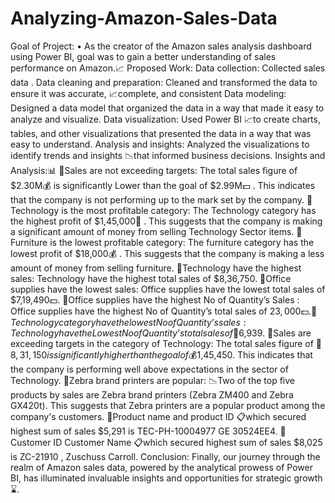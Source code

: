 # Analyzing-Amazon-Sales-Data
Goal of Project:
• As the creator of the Amazon sales analysis dashboard using Power BI, goal was to gain a better understanding of sales performance on Amazon.📈
Proposed Work:
Data collection: Collected sales data .
Data cleaning and preparation: Cleaned and transformed the data to ensure it was accurate, 📈complete, and consistent
Data modeling: Designed a data model that organized the data in a way that made it easy to analyze and visualize.
Data visualization: Used Power BI 📈to create charts, tables, and other visualizations that presented the data in a way that was easy to understand.
Analysis and insights: Analyzed the visualizations to identify trends and insights 📉that informed business decisions.
Insights and Analysis:📊
📌Sales are not exceeding targets: The total sales figure of $2.30M💰 is significantly Lower than the goal of $2.99M💵 . This indicates that the company is not performing up to the mark set by the company.
📌 Technology is the most profitable category: The Technology category has the highest profit of $1,45,000💸 . This suggests that the company is making a significant amount of money from selling Technology Sector items.
📌Furniture is the lowest profitable category: The furniture category has the lowest profit of $18,000💰 . This suggests that the company is making a less amount of money from selling furniture.
📌Technology have the highest sales: Technology have the highest total sales of $8,36,750. 
📌Office supplies have the lowest sales: Office supplies have the lowest total sales of $7,19,490💵. 
📌Office supplies have the highest No of Quantity’s Sales : Office supplies have the highest No of Quantity’s total sales of $23,000💵.
📌Technology category have the lowest No of Quantity’s sales: Technology have the Lowest No of Quantity’s total sales of 💸$6,939.
📌Sales are exceeding targets in the category of Technology: The total sales figure of 💸$8,31,150 is significantly higher than the goal of 💰$1,45,450. This indicates that the company is performing well above expectations in the sector of Technology.
📌Zebra brand printers are popular: 📉Two of the top five products by sales are Zebra brand printers (Zebra ZM400 and Zebra GX420t). This suggests that Zebra printers are a popular product among the company's customers.
📌Product name and product ID 📋which secured highest sum of sales $5,291 is TEC-PH-10004977 GE 30524EE4.
📌Customer ID Customer Name 📋which secured highest sum of sales $8,025 is ZC-21910 , Zuschuss Carroll.
Conclusion:
Finally, our journey through the realm of Amazon sales data, powered by the analytical prowess of Power BI, has illuminated invaluable insights and opportunities for strategic growth⌛.


